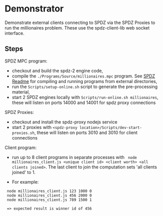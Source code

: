 # Demonstrator
Demonstrate external clients connecting to SPDZ via the SPDZ Proxies to run the millionaires problem. These use the spdz-client-lib web socket interface.

## Steps

SPDZ MPC program:
 - checkout and build the spdz-2 engine code,
 - compile the `./Programs/Source/millionaires.mpc` program. See [SPDZ Readme](https://github.com/bristolcrypto/SPDZ-2/) for compiling and running programs from external directories,
 - run the `Scripts/setup-online.sh` script to generate the pre-processing material,
 - start 2 SPDZ engines locally with `Scripts/run-online.sh millionaires`, these will listen on ports 14000 and 14001 for spdz proxy connections

SPDZ Proxies:
 - checkout and install the spdz-proxy nodejs service
 - start 2 proxies with `<spdz-proxy location>/Scripts/dev-start-proxies.sh`, these will listen on ports 3010 and 3010 for client connections

Client program:
 - run up to 8 client programs in separate processes with ` node millionaires_client.js <unique client id> <client worth> <all clients joined>`. The last client to join the computation sets 'all clients joined' to 1.

 - For example:
```
 node millionaires_client.js 123 1000 0
 node millionaires_client.js 456 2000 0
 node millionaires_client.js 789 1500 1

 => expected result is winner id of 456
```